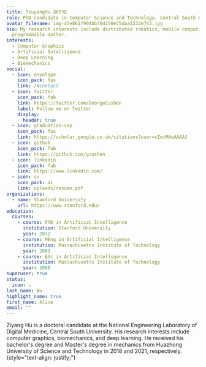 ```yaml
---
title: TzuyangHu 胡子阳
role: PhD candidate in Computer Science and Technology, Central South University
avatar_filename: img-a5e861f904bb70d150e35daa1332e743.jpg
bio: My research interests include distributed robotics, mobile computing and
  programmable matter.
interests:
  - Computer Graphics
  - Artificial Intelligence
  - Deep Learning
  - Biomechanics
social:
  - icon: envelope
    icon_pack: fas
    link: /#contact
  - icon: twitter
    icon_pack: fab
    link: https://twitter.com/GeorgeCushen
    label: Follow me on Twitter
    display:
      header: true
  - icon: graduation-cap
    icon_pack: fas
    link: https://scholar.google.co.uk/citations?user=sIwtMXoAAAAJ
  - icon: github
    icon_pack: fab
    link: https://github.com/gcushen
  - icon: linkedin
    icon_pack: fab
    link: https://www.linkedin.com/
  - icon: cv
    icon_pack: ai
    link: uploads/resume.pdf
organizations:
  - name: Stanford University
    url: https://www.stanford.edu/
education:
  courses:
    - course: PhD in Artificial Intelligence
      institution: Stanford University
      year: 2012
    - course: MEng in Artificial Intelligence
      institution: Massachusetts Institute of Technology
      year: 2009
    - course: BSc in Artificial Intelligence
      institution: Massachusetts Institute of Technology
      year: 2008
superuser: true
status:
  icon: ☕️
last_name: Wu
highlight_name: true
first_name: Alice
email: ""
---
```

Ziyang Hu is a doctoral candidate at the National Engineering Laboratory of Digital Medicine, Central South University. His research interests include computer graphics, biomechanics, and deep learning. He received his bachelor's degree and Master's degree in mechanics from Huazhong University of Science and Technology in 2018 and 2021, respectively.
{style="text-align: justify;"}